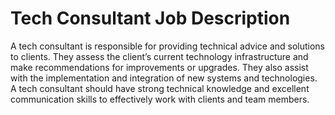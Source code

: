 # Tech Consultant Job Description 

A tech consultant is responsible for providing technical advice and solutions to clients. They assess the client’s current technology infrastructure and make recommendations for improvements or upgrades. They also assist with the implementation and integration of new systems and technologies. A tech consultant should have strong technical knowledge and excellent communication skills to effectively work with clients and team members.
